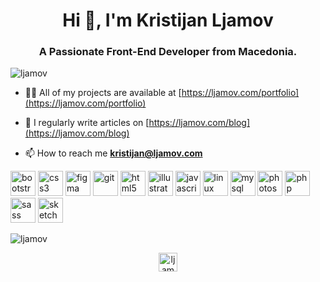 <h1 align="center">Hi 👋, I'm Kristijan Ljamov</h1>
<h3 align="center">A Passionate Front-End Developer from Macedonia.</h3>

<p align="left"> <img src="https://komarev.com/ghpvc/?username=ljamov" alt="ljamov" /> </p>

- 👨‍💻 All of my projects are available at [https://ljamov.com/portfolio](https://ljamov.com/portfolio)

- 📝 I regularly write articles on [https://ljamov.com/blog](https://ljamov.com/blog)

- 📫 How to reach me **kristijan@ljamov.com**

<p align="left"><img src="https://devicons.github.io/devicon/devicon.git/icons/bootstrap/bootstrap-plain.svg" alt="bootstrap" width="40" height="40"/> <img src="https://devicons.github.io/devicon/devicon.git/icons/css3/css3-original-wordmark.svg" alt="css3" width="40" height="40"/> <img src="https://www.vectorlogo.zone/logos/figma/figma-icon.svg" alt="figma" width="40" height="40"/> <img src="https://www.vectorlogo.zone/logos/git-scm/git-scm-icon.svg" alt="git" width="40" height="40"/> <img src="https://devicons.github.io/devicon/devicon.git/icons/html5/html5-original-wordmark.svg" alt="html5" width="40" height="40"/> <img src="https://www.vectorlogo.zone/logos/adobe_illustrator/adobe_illustrator-icon.svg" alt="illustrator" width="40" height="40"/> <img src="https://devicons.github.io/devicon/devicon.git/icons/javascript/javascript-original.svg" alt="javascript" width="40" height="40"/> <img src="https://devicons.github.io/devicon/devicon.git/icons/linux/linux-original.svg" alt="linux" width="40" height="40"/> <img src="https://devicons.github.io/devicon/devicon.git/icons/mysql/mysql-original-wordmark.svg" alt="mysql" width="40" height="40"/> <img src="https://devicons.github.io/devicon/devicon.git/icons/photoshop/photoshop-plain.svg" alt="photoshop" width="40" height="40"/> <img src="https://devicons.github.io/devicon/devicon.git/icons/php/php-original.svg" alt="php" width="40" height="40"/> <img src="https://devicons.github.io/devicon/devicon.git/icons/sass/sass-original.svg" alt="sass" width="40" height="40"/> <img src="https://www.vectorlogo.zone/logos/sketchapp/sketchapp-icon.svg" alt="sketch" width="40" height="40"/></p>

<p><img align="center" src="https://github-readme-stats.vercel.app/api/top-langs/?username=ljamov&layout=compact&hide=html" alt="ljamov" /></p>

<p align="center">
<a href="https://linkedin.com/in/ljamov" target="blank"><img align="center" src="https://cdn.jsdelivr.net/npm/simple-icons@3.0.1/icons/linkedin.svg" alt="ljamov" height="30" width="30" /></a>
</a>
</p>
